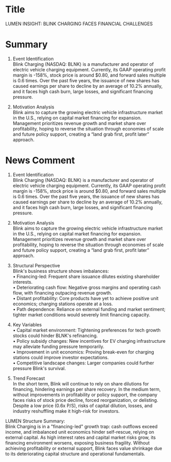 # Title
LUMEN INSIGHT: BLINK CHARGING FACES FINANCIAL CHALLENGES

# Summary
1. Event Identification  
Blink Charging (NASDAQ: BLNK) is a manufacturer and operator of electric vehicle charging equipment. Currently, its GAAP operating profit margin is -158%, stock price is around $0.80, and forward sales multiple is 0.6 times. Over the past five years, the issuance of new shares has caused earnings per share to decline by an average of 10.2% annually, and it faces high cash burn, large losses, and significant financing pressure.

2. Motivation Analysis  
Blink aims to capture the growing electric vehicle infrastructure market in the U.S., relying on capital market financing for expansion. Management prioritizes revenue growth and market share over profitability, hoping to reverse the situation through economies of scale and future policy support, creating a “land grab first, profit later” approach.

# News Comment
1. Event Identification  
Blink Charging (NASDAQ: BLNK) is a manufacturer and operator of electric vehicle charging equipment. Currently, its GAAP operating profit margin is -158%, stock price is around $0.80, and forward sales multiple is 0.6 times. Over the past five years, the issuance of new shares has caused earnings per share to decline by an average of 10.2% annually, and it faces high cash burn, large losses, and significant financing pressure.

2. Motivation Analysis  
Blink aims to capture the growing electric vehicle infrastructure market in the U.S., relying on capital market financing for expansion. Management prioritizes revenue growth and market share over profitability, hoping to reverse the situation through economies of scale and future policy support, creating a “land grab first, profit later” approach.

3. Structural Perspective  
Blink's business structure shows imbalances:  
• Financing-led: Frequent share issuance dilutes existing shareholder interests.  
• Deteriorating cash flow: Negative gross margins and operating cash flow, with financing outpacing revenue growth.  
• Distant profitability: Core products have yet to achieve positive unit economics; charging stations operate at a loss.  
• Path dependence: Reliance on external funding and market sentiment; tighter market conditions would severely limit financing capacity.

4. Key Variables  
• Capital market environment: Tightening preferences for tech growth stocks could hinder BLNK's refinancing.  
• Policy subsidy changes: New incentives for EV charging infrastructure may alleviate funding pressure temporarily.  
• Improvement in unit economics: Proving break-even for charging stations could improve investor expectations.  
• Competitive landscape changes: Larger companies could further pressure Blink's survival.

5. Trend Forecast  
In the short term, Blink will continue to rely on share dilutions for financing, hindering earnings per share recovery. In the medium term, without improvements in profitability or policy support, the company faces risks of stock price decline, forced reorganization, or delisting. Despite a low price (0.6x P/S), risks of capital dilution, losses, and industry reshuffling make it high-risk for investors.

LUMEN Structure Summary:  
Blink Charging is in a "financing-led" growth trap: cash outflows exceed income, and imbalanced unit economics hinder self-rescue, relying on external capital. As high interest rates and capital market risks grow, its financing environment worsens, exposing business fragility. Without achieving profitability or external support, Blink faces value shrinkage due to its deteriorating capital structure and operational fundamentals.
